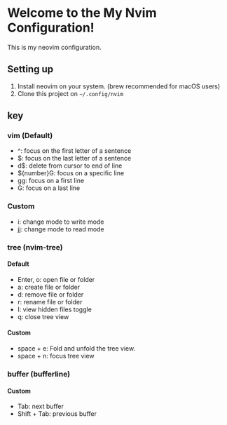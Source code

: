 # Welcome to the My Nvim Configuration!

This is my neovim configuration.


## Setting up
1. Install neovim on your system. (brew recommended for macOS users)
2. Clone this project on `~/.config/nvim`

## key

### vim (Default)

- ^: focus on the first letter of a sentence
- $: focus on the last letter of a sentence
- d$: delete from cursor to end of line 
- ${number}G: focus on a specific line
- gg: focus on a first line
- G: focus on a last line



### Custom

- i: change mode to write mode
- jj: change mode to read mode 

### tree (nvim-tree)

#### Default

- Enter, o: open file or folder
- a: create file or folder
- d: remove file or folder
- r: rename file or folder
- I: view hidden files toggle
- q: close tree view

#### Custom

- space + e: Fold and unfold the tree view.
- space + n: focus tree view

### buffer (bufferline)

#### Custom

- Tab: next buffer
- Shift + Tab: previous buffer
